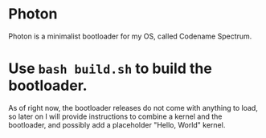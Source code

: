 # Photon
Photon is a minimalist bootloader for my OS, called Codename Spectrum.


# Use ```bash build.sh``` to build the bootloader.
As of right now, the bootloader releases do not come with anything to load, so later on I will provide instructions to combine a kernel and the bootloader, and possibly add a placeholder "Hello, World" kernel.
